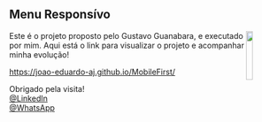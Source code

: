 ## Menu Responsívo

<img src="https://octodex.github.com/images/baracktocat.jpg" width="15%" align="right">

Este é o projeto proposto pelo Gustavo Guanabara, e executado por mim.
Aqui está o link para visualizar o projeto e acompanhar minha evolução!

https://joao-eduardo-aj.github.io/MobileFirst/

Obrigado pela visita!<br>
[@LinkedIn](https://www.linkedin.com/in/joao-eduardo-2000s/) <br>
[@WhatsApp](https://wa.me/qr/MV4NC2VANIZRC1)
